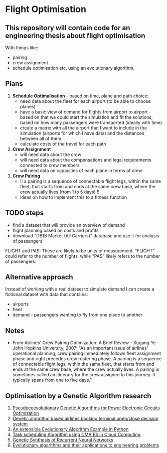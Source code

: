 # Flight Optimisation

## This repository will contain code for an engineering thesis about flight optimisation

With things like:

- pairing
- crew assignment
- schedule optimisation
etc. using an evolutionary algorithm.

## Plans

1. **Schedule Optimalisation** - based on time, plane and path choice:
    - need data about the fleet for each airport (to be able to choose planes)
    - have a basic view of demand for flights from airport to airport - based on that we could start the simulation and fit the solutions, based on how many passengers were transported (ideally with time)
    - create a matrix with all the airport that I want to include in the simulation (airports for which I have data) and the distances between all of them
    - calculate costs of the travel for each path
2. **Crew Assignment**
    - will need data about the crew
    - will need data about the compensations and legal requirements connected to crew members
    - will need data on capacities of each plane in terms of crew
3. **Crew Pairing**
    - !! a pairing is a sequence of connectable flight legs, within the same fleet, that starts from and ends at the same crew base, where the crew actually lives (from 1 to 5 days) !!
    - ideas on how to implement this to a fitness function

## TODO steps

- find a dataset that will provide an overview of demand
- flight planning based on costs and profits
- download "DB1B Market (All Carriers)" database and use it for analysis of passangers

FLIGHT and PAS: These are likely to be units of measurement. "FLIGHT" could refer to the number of flights, while "PAS" likely refers to the number of passengers.

## Alternative approach

Instead of working with a real dataset to simulate demand I can create a fictional dataset with data that contains:

- airports
- fleet
- demand - passengers wanting to fly from one place to another

## Notes

- From Airlines' Crew Pairing Optimization: A Brief Review - Xugang Ye - John Hopkins University, 2007:
"As an important issue of airlines’ operational planning, crew pairing immediately follows fleet assignment phase and right precedes crew rostering phase. A pairing is a sequence of connectable flight legs, within the same fleet, that starts from and ends at the same crew base, where the crew actually lives. A pairing is sometimes called an itinerary for the crew assigned to this journey. It typically spans from one to five days."

## Optimisation by a Genetic Algorithm research

1. [Pseudocoevolutionary Genetic Algorithms for Power Electronic Circuits Optimization](https://web.archive.org/web/20110707025618/http://www.cs.sysu.edu.cn/~jzhang/papers/SMCC.pdf#)
2. [Genetic algorithm based airlines booking terminal open/close decision system](https://dl.acm.org/doi/abs/10.1145/2345396.2345426)
3. [An extensible Evolutionary Algorithm Example in Python](https://towardsdatascience.com/an-extensible-evolutionary-algorithm-example-in-python-7372c56a557b)
4. [Task scheduling Algorithm using CMA ES in Cloud Computing](https://jacet.srbiau.ac.ir/article_10641_f33706f4f318ee00b09343d530580343.pdf)
5. [Genetic Synthesis of Recurrent Neural Networks](http://arimaa.com/arimaa/about/Thesis/Thesis.pdf)
6. [Evolutionary algorithms and their applications to engineering problems](https://link.springer.com/article/10.1007/s00521-020-04832-8)
